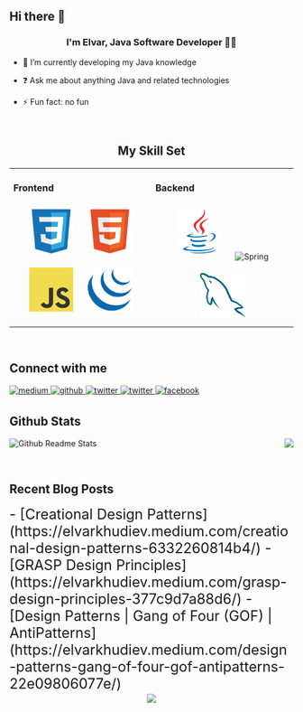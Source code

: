 ## Hi there 👋

### <div align="center">I'm Elvar, Java Software Developer 👨‍💻</div>  
  

- 🌱 I’m currently developing my Java knowledge  
  

- ❓ Ask me about anything Java and related technologies  
  

- ⚡️ Fun fact: no fun  
  

<br/>  

<div align="center">
  
## My Skill Set  
<table>
  <tr>
    <td valign="top" width="50%">

  ### Frontend  
  <div align="center">  
    <img style="margin: 10px" src="https://github.com/devicons/devicon/blob/master/icons/css3/css3-original.svg" alt="CSS3" height="80" />  
    <img style="margin: 10px" src="https://github.com/devicons/devicon/blob/master/icons/html5/html5-original.svg" alt="HTML5" height="80" />  
    <img style="margin: 10px" src="https://github.com/devicons/devicon/blob/master/icons/javascript/javascript-original.svg" alt="JavaScript" height="80" />  
    <img style="margin: 10px" src="https://github.com/devicons/devicon/blob/master/icons/jquery/jquery-original.svg" alt="JQuery" height="80" />  
  </div>
  </td>
  
<td valign="top" width=50%">

  ### Backend  
  <div align="center">  
    <img style="margin: 10px" src="https://github.com/devicons/devicon/blob/master/icons/java/java-original.svg" alt="Java" height="80" />  
    <img style="margin: 10px" src="https://www.vectorlogo.zone/logos/springio/springio-icon.svg" alt="Spring" height="80" />  
    <img style="margin: 10px" src="https://github.com/devicons/devicon/blob/master/icons/mysql/mysql-original.svg" alt="MySQL" height="80" />
  </div>
  </td>
</table>  

</div>  

<br/>  

## Connect with me  
  <a href="https://elvarkhudiev.medium.com" target="_blank">
  <img src=https://img.shields.io/badge/medium-%2312100E.svg?&style=for-the-badge&logo=medium&logoColor=white alt=medium style="margin-bottom: 5px;" />
  </a>
  <a href="https://github.com/ElvarKH" target="_blank">
  <img src=https://img.shields.io/badge/github-%2324292e.svg?&style=for-the-badge&logo=github&logoColor=white alt=github style="margin-bottom: 5px;" />
  </a>
  <a href="https://www.linkedin.com/in/elvarkhudiev/" target="_blank">
  <img src=https://img.shields.io/badge/linkedin-%230077B5.svg?&style=for-the-badge&logo=linkedin&logoColor=white alt=twitter style="margin-bottom: 5px;" />
  </a>
  <a href="https://twitter.com/Elvar27891045" target="_blank">
  <img src=https://img.shields.io/badge/twitter-%231DA1F2.svg?&style=for-the-badge&logo=twitter&logoColor=white alt=twitter style="margin-bottom: 5px;" />
  </a>
  <a href="https://www.facebook.com/ElvarKH" target="_blank">
  <img src=https://img.shields.io/badge/facebook-%231877F2.svg?&style=for-the-badge&logo=facebook&logoColor=white alt=facebook style="margin-bottom: 5px;" />
  </a>
  
<br/>  


## Github Stats  
<div align="right"><img src="https://github-readme-stats.vercel.app/api/top-langs/?username=ElvarKH" align="right" /></div>  

![Github Readme Stats](https://github-readme-stats.vercel.app/api?username=ElvarKH&show_icons=true&count_private=true)  

<br/>  


## Recent Blog Posts  
<span style="font-size: 25px">  
- [Creational Design Patterns](https://elvarkhudiev.medium.com/creational-design-patterns-6332260814b4/)
- [GRASP Design Principles](https://elvarkhudiev.medium.com/grasp-design-principles-377c9d7a88d6/)
- [Design Patterns | Gang of Four (GOF) | AntiPatterns](https://elvarkhudiev.medium.com/design-patterns-gang-of-four-gof-antipatterns-22e09806077e/)
</span>  

<br/>  

<div align="center">
<img src="https://komarev.com/ghpvc/?username=ElvarKH&&style=flat-square" align="center" />
</div>
